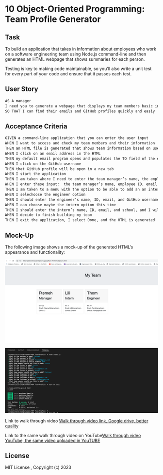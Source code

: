 # 10 Object-Oriented Programming: Team Profile Generator

## Task

To build an application that takes in information about employees who work on a software engineering team using Node.js command-line and then generates an HTML webpage that shows summaries for each person. 


Testing is key to making code maintainable, so you’ll also write a unit test for every part of your code and ensure that it passes each test.


## User Story

```md
AS A manager
I need you to generate a webpage that displays my team members basic info
SO THAT I can find their emails and GitHub profiles quickly and easiy
```

## Acceptance Criteria

```md
GIVEN a command-line application that you can enter the user input
WHEN I want to access and check my team members and their information
THEN an HTML file is generated that shows team information based on user input
WHEN I click on an email address in the HTML
THEN my default email program opens and populates the TO field of the email with the address
WHEN I click on the GitHub username
THEN that GitHub profile will be open in a new tab
WHEN I start the application
THEN I am taken where I need to enter the team manager’s name, the employee ID, their email address, and office number
WHEN I enter these input:  the team manager’s name, employee ID, email address, and office number
THEN I am taken to a menu with the option to be able to add an an intern or an engineer or to finish building my team by put the arrow on done
WHEN I selechoose the engineer option
THEN I should enter the engineer’s name, ID, email, and GitHub username, and I am taken back to the menu
WHEN I can choose maybe the intern option this time
THEN I should enter the intern’s name, ID, email, and school, and I will be taken back to the menu
WHEN I decide to finish building my team
THEN I exit the application, I select Done, and the HTML is generated
```

## Mock-Up

The following image shows a mock-up of the generated HTML’s appearance and functionality:

![picture of commands and inputs in the terminal](./Assets/Team%20Profile.png)


![HTML webpage titled “My Team” features three boxes listing employee names, titles, and other key info.](./Assets/Commands-inputs-test.png)


Link to walk through video [Walk through video link, Google drive, better quality](https://drive.google.com/file/d/1Dx_2SDYUCFA5QC_jVO_vKWV5rppFRc_e/view) 


Link to the same walk through video on YouTube[Walk through video YouTube, the same video uploaded in YouTUBE](https://youtu.be/JaBAZkmcwyI)



## License

MIT License , Copyright (c) 2023 